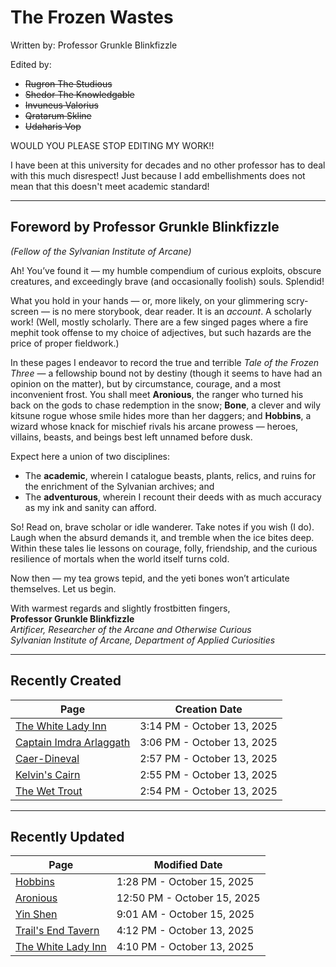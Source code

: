 # The Frozen Wastes

Written by: Professor Grunkle Blinkfizzle

Edited by:

- <del>Rugron The Studious</del>
- <del>Shedor The Knowledgable</del>
- <del>Invuneus Valorius</del>
- <del>Qratarum Skline</del>
- <del>Udaharis Vop</del>

WOULD YOU PLEASE STOP EDITING MY WORK!!

I have been at this university for decades and no other professor has to deal with this much disrespect! Just because I add embellishments does not mean that this doesn't meet academic standard!

<hr/>

## Foreword by Professor Grunkle Blinkfizzle

_(Fellow of the Sylvanian Institute of Arcane)_

Ah! You’ve found it — my humble compendium of curious exploits, obscure creatures, and exceedingly brave (and occasionally foolish) souls. Splendid!

What you hold in your hands — or, more likely, on your glimmering scry-screen — is no mere storybook, dear reader. It is an _account_. A scholarly work! (Well, mostly scholarly. There are a few singed pages where a fire mephit took offense to my choice of adjectives, but such hazards are the price of proper fieldwork.)

In these pages I endeavor to record the true and terrible _Tale of the Frozen Three_ — a fellowship bound not by destiny (though it seems to have had an opinion on the matter), but by circumstance, courage, and a most inconvenient frost. You shall meet **Aronious**, the ranger who turned his back on the gods to chase redemption in the snow; **Bone**, a clever and wily kitsune rogue whose smile hides more than her daggers; and **Hobbins**, a wizard whose knack for mischief rivals his arcane prowess — heroes, villains, beasts, and beings best left unnamed before dusk.

Expect here a union of two disciplines:

- The **academic**, wherein I catalogue beasts, plants, relics, and ruins for the enrichment of the Sylvanian archives; and
- The **adventurous**, wherein I recount their deeds with as much accuracy as my ink and sanity can afford.

So! Read on, brave scholar or idle wanderer. Take notes if you wish (I do). Laugh when the absurd demands it, and tremble when the ice bites deep. Within these tales lie lessons on courage, folly, friendship, and the curious resilience of mortals when the world itself turns cold.

Now then — my tea grows tepid, and the yeti bones won’t articulate themselves. Let us begin.

With warmest regards and slightly frostbitten fingers,  
**Professor Grunkle Blinkfizzle**  
_Artificer, Researcher of the Arcane and Otherwise Curious_  
_Sylvanian Institute of Arcane, Department of Applied Curiosities_

<hr/>

## Recently Created

| Page                                                                    | Creation Date              |
| ----------------------------------------------------------------------- | -------------------------- |
| [The White Lady Inn](world/atlas/The%20White%20Lady%20Inn)              | 3:14 PM - October 13, 2025 |
| [Captain Imdra Arlaggath](world/characters/Captain%20Imdra%20Arlaggath) | 3:06 PM - October 13, 2025 |
| [Caer-Dineval](world/atlas/Caer-Dineval)                                | 2:57 PM - October 13, 2025 |
| [Kelvin's Cairn](world/atlas/Kelvin's%20Cairn)                          | 2:55 PM - October 13, 2025 |
| [The Wet Trout](world/atlas/The%20Wet%20Trout)                          | 2:54 PM - October 13, 2025 |

<hr/>

## Recently Updated

| Page                                                       | Modified Date               |
| ---------------------------------------------------------- | --------------------------- |
| [Hobbins](world/characters/Hobbins)                        | 1:28 PM - October 15, 2025  |
| [Aronious](world/characters/Aronious)                      | 12:50 PM - October 15, 2025 |
| [Yin Shen](world/characters/Yin%20Shen)                    | 9:01 AM - October 15, 2025  |
| [Trail's End Tavern](world/atlas/Trail's%20End%20Tavern)   | 4:12 PM - October 13, 2025  |
| [The White Lady Inn](world/atlas/The%20White%20Lady%20Inn) | 4:10 PM - October 13, 2025  |
